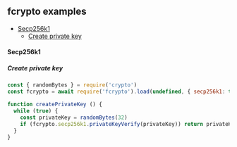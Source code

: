## fcrypto examples

- [Secp256k1](#secp256k1)
  - [Create private key](#create-private-key)

#### Secp256k1

##### Create private key

```js
const { randomBytes } = require('crypto')
const fcrypto = await require('fcrypto').load(undefined, { secp256k1: true })

function createPrivateKey () {
  while (true) {
    const privateKey = randomBytes(32)
    if (fcrypto.secp256k1.privateKeyVerify(privateKey)) return privateKey
  }
}
```
